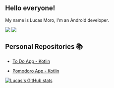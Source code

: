 ## Hello everyone!

My name is Lucas Moro, I'm an Android developer.

<a href="https://www.linkedin.com/in/lucasrmoro/" target="_blank"><img src="https://img.shields.io/badge/-LinkedIn-%230077B5?style=for-the-badge&logo=linkedin&logoColor=white" target="_blank"></a> 
<a href="mailto:lucas.rmoro1@gmail.com?Subject=Título%20da%20mensagem" target="_blank"><img src="https://img.shields.io/badge/-Gmail-lightgray?style=for-the-badge&logo=Gmail&logoColor=white" target="_blank"></a> 

## Personal Repositories 📚

- [To Do App - Kotlin](https://github.com/lucasrmoro/ToDoListSantanderBootcamp)

- [Pomodoro App - Kotlin](https://github.com/lucasrmoro/PomoTimer)

[![Lucas's GitHub stats](https://github-readme-stats.vercel.app/api?username=lucasrmoro)](https://github.com/lucasrmoro/lucasrmoro)
